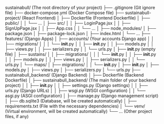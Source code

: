 sustainabull/           (The root directory of your project)
├── .gitignore           (Git ignore file)
├── docker-compose.yml   (Docker Compose file)
├── sustainabull-project/  (React Frontend)
│   ├── Dockerfile       (Frontend Dockerfile)
│   ├── public/
│   │   └── ...
│   ├── src/
│   │   ├── LoginPage.jsx
│   │   ├── SignUpPage.jsx
│   │   ├── App.css
│   │   └── ...
│   ├── node_modules/
│   ├── package.json
│   ├── package-lock.json
│   ├── index.html
│   └── ...
├── features/              (Django Apps)
│   ├── accounts/      (Your accounts Django app)
│   │   ├── migrations/
│   │   │   └── __init__.py
│   │   ├── __init__.py
│   │   ├── models.py
│   │   ├── views.py
│   │   ├── serializers.py
│   │   └── urls.py
│   ├── __init__.py   (empty file)
│   ├── sustains/
│   │   ├── migrations/
│   │   │   └── __init__.py
│   │   ├── __init__.py
│   │   ├── models.py
│   │   ├── views.py
│   │   ├── serializers.py
│   │   └── urls.py
│   └── maps/
│       ├── migrations/
│       │   └── __init__.py
│       ├── __init__.py
│       ├── models.py
│       ├── views.py
│       ├── serializers.py
│       └── urls.py
├── sustainabull_backend/ (Django Backend)
│   ├── Dockerfile       (Backend Dockerfile)
│   ├── sustainabull_backend/ (The main folder of your backend project)
│   │   ├── __init__.py
│   │   ├── settings.py (Django settings)
│   │   ├── urls.py     (Django URLs)
│   │   ├── wsgi.py     (WSGI configuration)
│   │   └── asgi.py      (ASGI configuration)
│   ├── manage.py       (Django management script)
│   ├── db.sqlite3       (Database, will be created automatically)
│   ├── requirements.txt    (File with the necessary dependencies)
│   └── venv/              (Virtual environment, will be created automatically)
└── ...                  (Other project files, if any)
